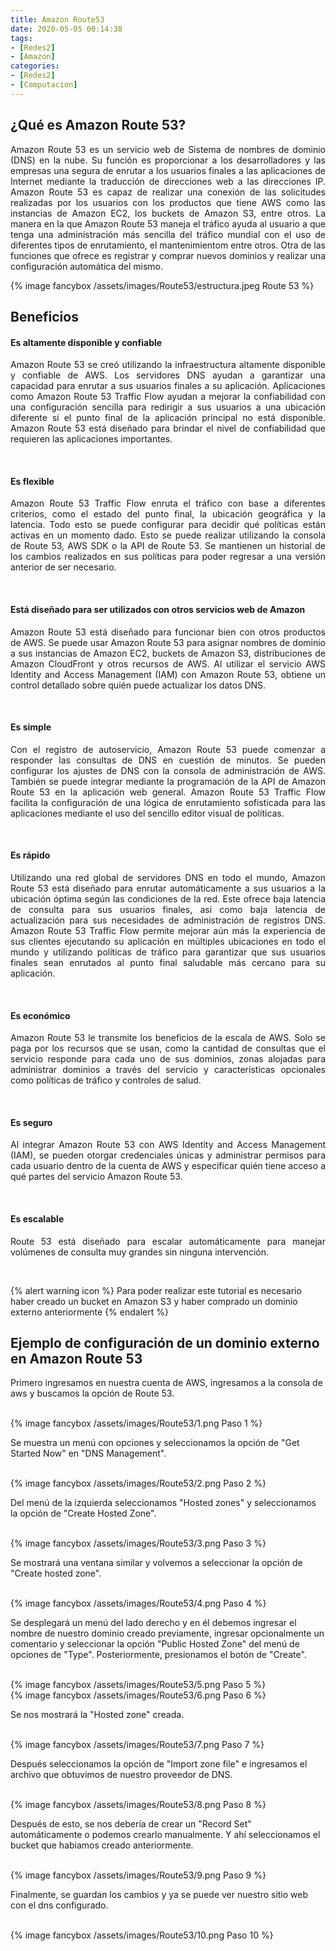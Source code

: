 ```yaml
---
title: Amazon Route53
date: 2020-05-05 00:14:38
tags:
- [Redes2]
- [Amazon]
categories:
- [Redes2]
- [Computacion]
---
```


<h2>¿Qué es Amazon Route 53?</h2>
<p align="justify">
    Amazon Route 53 es un servicio web de Sistema de nombres de dominio (DNS) en la nube. Su función es proporcionar a los desarrolladores y las empresas una segura de enrutar a los usuarios finales a las aplicaciones de Internet mediante la traducción de direcciones web a las direcciones IP.
    <!-- more --> 
    Amazon Route 53 es capaz de realizar una conexión de las solicitudes realizadas por los usuarios con los productos que tiene AWS como
    las instancias de Amazon EC2, los buckets de Amazon S3, entre otros. La manera en la que Amazon Route 53 maneja el tráfico ayuda al usuario a que tenga una administración más sencilla del tráfico mundial con el uso de diferentes tipos de enrutamiento, el mantenimientom entre otros. Otra de las funciones que ofrece es registrar y comprar nuevos dominios y realizar una configuración automática del mismo.
</p>

{% image fancybox /assets/images/Route53/estructura.jpeg Route 53 %}
</br>
<h2>Beneficios</h2>
<h4>Es altamente disponible y confiable</h4>
<p align="justify">
    Amazon Route 53 se creó utilizando la infraestructura altamente disponible y confiable de AWS. Los servidores DNS ayudan a garantizar una capacidad para enrutar a sus usuarios finales a su aplicación. Aplicaciones como Amazon Route 53 Traffic Flow ayudan a mejorar la confiabilidad con una configuración sencilla para redirigir a sus usuarios a una ubicación diferente si el punto final de la aplicación principal no está disponible. Amazon Route 53 está diseñado para brindar el nivel de confiabilidad que requieren las aplicaciones importantes.
</p>
</br>
<h4>Es flexible</h4>
<p align="justify">
    Amazon Route 53 Traffic Flow enruta el tráfico con base a diferentes criterios, como el estado del punto final, la ubicación geográfica y la latencia. Todo esto se puede configurar para decidir qué políticas están activas en un momento dado. Esto se puede realizar utilizando la consola de Route 53, AWS SDK o la API de Route 53. Se mantienen un historial de los cambios realizados en sus políticas para poder regresar a una versión anterior de ser necesario.
</p>
</br>
<h4>Está diseñado para ser utilizados con otros servicios web de Amazon</h4>
<p align="justify">
    Amazon Route 53 está diseñado para funcionar bien con otros productos de AWS. Se puede usar Amazon Route 53 para asignar nombres de dominio a sus instancias de Amazon EC2, buckets de Amazon S3, distribuciones de Amazon CloudFront y otros recursos de AWS. 
    Al utilizar el servicio AWS Identity and Access Management (IAM) con Amazon Route 53, obtiene un control detallado sobre quién puede actualizar los datos DNS. 
</p>
</br>
<h4>Es simple</h4>
<p align="justify">
    Con el registro de autoservicio, Amazon Route 53 puede comenzar a responder las consultas de DNS en cuestión de minutos. Se pueden configurar los ajustes de DNS con la consola de administración de AWS. También se puede integrar mediante la programación de la API de Amazon Route 53 en la aplicación web general. Amazon Route 53 Traffic Flow facilita la configuración de una lógica de enrutamiento sofisticada para las aplicaciones mediante el uso del sencillo editor visual de políticas.
</p>
</br>
<h4>Es rápido</h4>
<p align="justify">
    Utilizando una red global de servidores DNS en todo el mundo, Amazon Route 53 está diseñado para enrutar automáticamente a sus usuarios a la ubicación óptima según las condiciones de la red. Este ofrece baja latencia de consulta para sus usuarios finales, así como baja latencia de actualización para sus necesidades de administración de registros DNS. Amazon Route 53 Traffic Flow permite mejorar aún más la experiencia de sus clientes ejecutando su aplicación en múltiples ubicaciones en todo el mundo y utilizando políticas de tráfico para garantizar que sus usuarios finales sean enrutados al punto final saludable más cercano para su aplicación.
</p>
</br>
<h4>Es económico</h4>
<p align="justify">
    Amazon Route 53 le transmite los beneficios de la escala de AWS. Solo se paga por los recursos que se usan, como la cantidad de consultas que el servicio responde para cada uno de sus dominios, zonas alojadas para administrar dominios a través del servicio y características opcionales como políticas de tráfico y controles de salud.
</p>
</br>
<h4>Es seguro</h4>
<p align="justify">
    Al integrar Amazon Route 53 con AWS Identity and Access Management (IAM), se pueden otorgar credenciales únicas y administrar permisos para cada usuario dentro de la cuenta de AWS y especificar quién tiene acceso a qué partes del servicio Amazon Route 53.
</p>
</br>
<h4>Es escalable</h4>
<p align="justify">
    Route 53 está diseñado para escalar automáticamente para manejar volúmenes de consulta muy grandes sin ninguna intervención.
</p>
</br>

{% alert warning icon %}
Para poder realizar este tutorial es necesario haber creado un bucket en Amazon S3 y haber comprado un dominio externo anteriormente
{% endalert %}
</br>
<h2>Ejemplo de configuración de un dominio externo en Amazon Route 53</h2>
<p>
    Primero ingresamos en nuestra cuenta de AWS, ingresamos a la consola de aws y buscamos la opción de Route 53.
</p>
</br>
{% image fancybox /assets/images/Route53/1.png Paso 1 %}
</br>
<p>
    Se muestra un menú con opciones y seleccionamos la opción de "Get Started Now" en "DNS Management".
</p>
</br>
{% image fancybox /assets/images/Route53/2.png Paso 2 %}
</br>
<p>
    Del menú de la izquierda seleccionamos "Hosted zones" y seleccionamos la opción de "Create Hosted Zone".
</p>
</br>
{% image fancybox /assets/images/Route53/3.png Paso 3 %}
</br>
<p>
    Se mostrará una ventana similar y volvemos a seleccionar la opción de "Create hosted zone".
</p>
</br>
{% image fancybox /assets/images/Route53/4.png Paso 4 %}
</br>
<p>
    Se desplegará un menú del lado derecho y en él debemos ingresar el nombre de nuestro dominio creado previamente, ingresar opcionalmente un comentario y seleccionar la opción "Public Hosted Zone" del menú de opciones de "Type". Posteriormente, 
    presionamos el botón de "Create".
</p>
</br>
{% image fancybox /assets/images/Route53/5.png Paso 5 %}
</br>
{% image fancybox /assets/images/Route53/6.png Paso 6 %}
</br>
<p>
    Se nos mostrará la "Hosted zone" creada.
</p>
</br>
{% image fancybox /assets/images/Route53/7.png Paso 7 %}
</br>
<p>
    Después seleccionamos la opción de "Import zone file" e ingresamos el archivo que obtuvimos de nuestro proveedor de DNS.
</p>
</br>
{% image fancybox /assets/images/Route53/8.png Paso 8 %}
</br>
<p>
    Después de esto, se nos debería de crear un "Record Set" automáticamente o podemos crearlo manualmente. Y ahí seleccionamos
    el bucket que habiamos creado anteriormente. 
</p>
</br>
{% image fancybox /assets/images/Route53/9.png  Paso 9 %}
</br>
<p>
    Finalmente, se guardan los cambios y ya se puede ver nuestro sitio web con el dns configurado.
</p>
</br>
{% image fancybox /assets/images/Route53/10.png Paso 10 %}
</br>